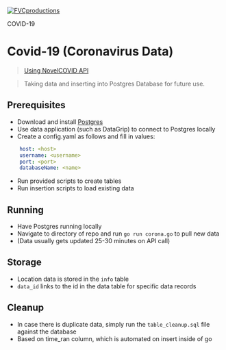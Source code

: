 <a href="http://fvcproductions.com"><img src="https://emojipedia-us.s3.dualstack.us-west-1.amazonaws.com/thumbs/240/apple/237/microbe_1f9a0.png" title="FVCproductions" alt="FVCproductions"></a>

<!-- [![FVCproductions](https://avatars1.githubusercontent.com/u/4284691?v=3&s=200)](http://fvcproductions.com) -->

COVID-19

# Covid-19 (Coronavirus Data)

><a href="github.com/NovelCOVID/API">Using NovelCOVID API</a>

> Taking data and inserting into Postgres Database for future use.

## Prerequisites

- Download and install <a href="https://www.postgresql.org/download/">Postgres</a>
- Use data application (such as DataGrip) to connect to Postgres locally
- Create a config.yaml as follows and fill in values:

```yaml
    host: <host>
    username: <username>
    port: <port>
    databaseName: <name>
```
- Run provided scripts to create tables
- Run insertion scripts to load existing data

## Running
- Have Postgres running locally
- Navigate to directory of repo and run `go run corona.go` to pull new data
- (Data usually gets updated 25-30 minutes on API call)

## Storage
- Location data is stored in the `info` table
- `data_id` links to the id in the data table for specific data records

## Cleanup
- In case there is duplicate data, simply run the `table_cleanup.sql` file against the database
- Based on time_ran column, which is automated on insert inside of go

